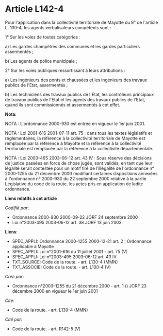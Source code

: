 # Article L142-4

Pour l'application dans la collectivité territoriale de Mayotte du 9° de l'article L. 130-4, les agents verbalisateurs
compétents sont :

1° Sur les voies de toutes catégories :

a) Les gardes champêtres des communes et les gardes particuliers assermentés ;

b) Les agents de police municipale ;

2° Sur les voies publiques ressortissant à leurs attributions :

a) Les ingénieurs des ponts et chaussées et les ingénieurs des travaux publics de l'Etat, assermentés ;

b) Les techniciens des travaux publics de l'Etat, les contrôleurs principaux de travaux publics de l'Etat et les agents des
travaux publics de l'Etat, quand ils sont commissionnés et assermentés à cet effet.

**Nota:**

NOTA : L'ordonnance 2000-930 est entrée en vigueur le 1er juin 2001.

NOTA : Loi 2001-616 2001-07-11 art. 75 : dans tous les textes législatifs et réglementaires, la référence à la collectivité
territoriale de Mayotte est remplacée par la référence à Mayotte et la référence à la collectivité territoriale est remplacée
par la référence à la collectivité départementale.

NOTA : Loi 2003-495 2003-06-12 art. 43 IV : Sous réserve des décisions de justice passées en force de chose jugée, sont
validés, en tant que leur légalité serait contestée pour un motif tiré de l'illégalité de l'ordonnance n° 2000-1255 du 21
décembre 2000 modifiant certaines dispositions annexées à l'ordonnance n° 2000-930 du 22 septembre 2000 relative à la partie
Législative du code de la route, les actes pris en application de ladite ordonnance.

**Liens relatifs à cet article**

_Codifié par_:

  - Ordonnance 2000-930 2000-09-22 JORF 24 septembre 2000
  - Loi n°2003-495 2003-06-12 art. 38 JORF 13 juin 2003

**Liens**:

  - SPEC_APPLI: Ordonnance 2000-1255 2000-12-21 art. 2 : Ordonnance applicable à Mayotte
  - SPEC_APPLI: Loi n°2001-616 du 11 juillet 2001 - art. 75 (V)
  - SPEC_APPLI: Loi n°2003-495 2003-06-12 art. 43 IV
  - TXT_SOURCE: Code de la route. - art. L130-4 (MMN)
  - TXT_ASSOCIE: Code de la route. - art. L130-4 (V)

_Créé par_:

  - Ordonnance n°2000-1255 du 21 décembre 2000 - art. 1 () JORF 23 décembre 2000 en vigueur le 1er juin 2001

_Cite_:

  - Code de la route. - art. L130-4 (MMN)

_Cité par_:

  - Code de la route. - art. R142-5 (V)
